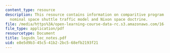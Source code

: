 ```yaml
---
content_type: resource
description: This resource contains information on comparitive program accomplishments,
  nominal space shuttle traffic model and Nixon space doctrine.
file: /media/https%3A/open-learning-course-data-rc.s3.amazonaws.com/16-885j-aircraft-systems-engineering-fall-2005/e8e5d9b345c541b22bc568efb2193f21_logsdn_lec_notes.pdf
file_type: application/pdf
resourcetype: Document
title: logsdn_lec_notes.pdf
uid: e8e5d9b3-45c5-41b2-2bc5-68efb2193f21
---
```

